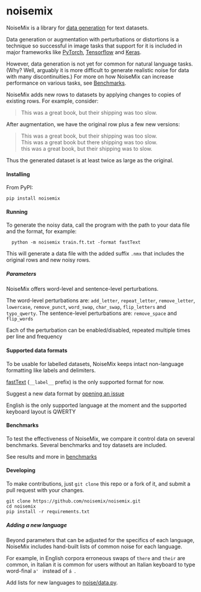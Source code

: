 # noisemix

NoiseMix is a library for [data generation](http://cs231n.stanford.edu/reports/2017/pdfs/300.pdf) for text datasets.

Data generation or augmentation with perturbations or distortions is a technique so successful in image tasks that support for it is included in major frameworks like [PyTorch](http://pytorch.org/tutorials/beginner/data_loading_tutorial.html#transforms), [Tensorflow](https://www.tensorflow.org/tutorials/deep_cnn#convolutional-neural-networks) and [Keras](https://keras.io/preprocessing/image/).

However, data generation is not yet for common for natural language tasks.  (Why?  Well, arguably it is more difficult to generate realistic noise for data with many discontinuities.)  For more on how NoiseMix can increase performance on various tasks, see [Benchmarks](#benchmarks).

NoiseMix adds new rows to datasets by applying changes to copies of existing rows.  For example, consider:
> This was a great book, but their shipping was too slow.  

After augmentation, we have the original row plus a few new versions:  
> This was a great book, but their shipping was too slow.  
> This was a great book but there shipping was too slow.  
> this was a great book, but their shipping was to slow.  

Thus the generated dataset is at least twice as large as the original.

#### Installing

From PyPI:
```
pip install noisemix
```

#### Running
To generate the noisy data, call the program with the path to your data file and the format, for example:
```
  python -m noisemix train.ft.txt -format fastText
```
This will generate a data file with the added suffix `.nmx` that includes the original rows and new noisy rows.

##### Parameters

NoiseMix offers word-level and sentence-level perturbations.

The word-level perturbations are:
`add_letter`, `repeat_letter`, `remove_letter`, `lowercase`, `remove_punct`, `word_swap`, `char_swap`, `flip_letters` and `typo_qwerty`.
The sentence-level perturbations are:
`remove_space` and `flip_words`

Each of the perturbation can be enabled/disabled, repeated multiple times per line and frequency

#### Supported data formats

To be usable for labelled datasets, NoiseMix keeps intact non-language formatting like labels and delimiters.

[fastText](https://fasttext.cc/) (`__label__` prefix) is the only supported format for now.

Suggest a new data format by [opening an issue](../../issues/new?title=Support+for+new+data+format)

English is the only supported language at the moment and the supported keyboard layout is QWERTY

#### Benchmarks

To test the effectiveness of NoiseMix, we compare it control data on several benchmarks.  Several benchmarks and toy datasets are included.

See results and more in [benchmarks](benchmarks/)

#### Developing

To make contributions, just `git clone` this repo or a fork of it, and submit a pull request with your changes.

```
git clone https://github.com/noisemix/noisemix.git
cd noisemix
pip install -r requirements.txt
```

##### Adding a new language

Beyond parameters that can be adjusted for the specifics of each language, NoiseMix includes hand-built lists of common noise for each language.

For example, in English corpora erroneous swaps of `there` and `their` are common, in Italian it is common for users without an Italian keyboard to type word-final `a' ` instead of `á `.

Add lists for new languages to [noise/data.py](noise/data.py).
